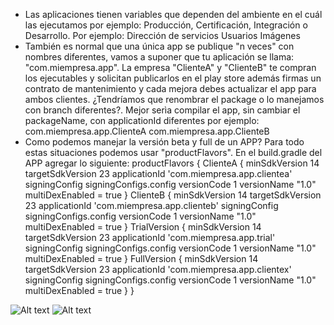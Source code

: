 - Las aplicaciones tienen variables que dependen del ambiente en el cuál las ejecutamos por ejemplo: Producción, Certificación, Integración o Desarrollo.
Por ejemplo:
Dirección de servicios
Usuarios
Imágenes
- También es normal que una única app se publique "n veces" con nombres diferentes, vamos a suponer que tu aplicación se llama: "com.miempresa.app". La empresa "ClienteA" y "ClienteB" te compran los ejecutables y solicitan publicarlos en el play store además firmas un contrato de mantenimiento y cada mejora debes actualizar el app para ambos clientes.
¿Tendríamos que renombrar el package o lo manejamos con branch diferentes?. Mejor serìa compilar el app, sin cambiar el packageName, con applicationId diferentes por ejemplo:
com.miempresa.app.ClienteA
com.miempresa.app.ClienteB
- Como podemos manejar la versión beta y full de un APP?
Para todo estas situaciones podemos usar "productFlavors". En el build.gradle del APP agregar lo siguiente:
productFlavors {
ClienteA {
minSdkVersion 14
targetSdkVersion 23
applicationId 'com.miempresa.app.clientea'
signingConfig signingConfigs.config
versionCode 1
versionName "1.0"
multiDexEnabled = true
}
ClienteB {
minSdkVersion 14
targetSdkVersion 23
applicationId 'com.miempresa.app.clienteb'
signingConfig signingConfigs.config
versionCode 1
versionName "1.0"
multiDexEnabled = true
}
TrialVersion {
minSdkVersion 14
targetSdkVersion 23
applicationId 'com.miempresa.app.trial'
signingConfig signingConfigs.config
versionCode 1
versionName "1.0"
multiDexEnabled = true
}
FullVersion {
minSdkVersion 14
targetSdkVersion 23
applicationId 'com.miempresa.app.clientex'
signingConfig signingConfigs.config
versionCode 1
versionName "1.0"
multiDexEnabled = true
}
}




![Alt text](https://raw.githubusercontent.com/mzegarras/ProductFlavors/master/1_AppsIcon.png "Optional Title")
![Alt text](/master/ProductFlavors/2_AndroidStudio.png?raw=true "Optional Title")


